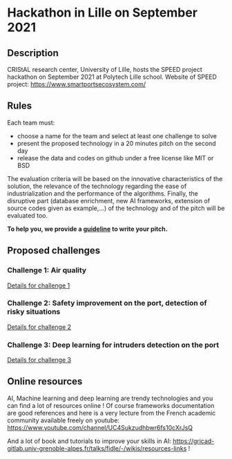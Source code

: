 # Hackathon in Lille on September 2021

## Description

CRIStAL research center, University of Lille, hosts the SPEED project hackathon on September 2021 at Polytech Lille school. 
Website of SPEED project: https://www.smartportsecosystem.com/ 

## Rules 

Each team must: 
- choose a name for the team and select at least one challenge to solve 
- present the proposed technology in a 20 minutes pitch on the second day
- release the data and codes on github under a free license like MIT or BSD

The evaluation criteria will be based on the innovative characteristics of the solution, the relevance of the technology regarding the ease of industrialization and the performance of the algorithms. Finally, the disruptive part (database enrichment, new AI frameworks, extension of source codes given as example,...) of the technology and of the pitch will be evaluated too. 

**To help you, we provide a [guideline]() to write your pitch.**

## Proposed challenges

### Challenge 1: Air quality

[Details for challenge 1](Challenge1/README.md)

### Challenge 2: Safety improvement on the port, detection of risky situations

[Details for challenge 2](Challenge2/README.md)

### Challenge 3: Deep learning for intruders detection on the port

[Details for challenge 3](Challenge3.md)


## Online resources 

AI, Machine learning and deep learning are trendy technologies and you can find a lot of resources online ! Of course frameworks documentation are good references and here is a very lecture from the French academic community available freely on youtube: 
https://www.youtube.com/channel/UC4Sukzudhbwr6fs10cXrJsQ

And a lot of book and tutorials to improve your skills in AI: https://gricad-gitlab.univ-grenoble-alpes.fr/talks/fidle/-/wikis/resources-links !
